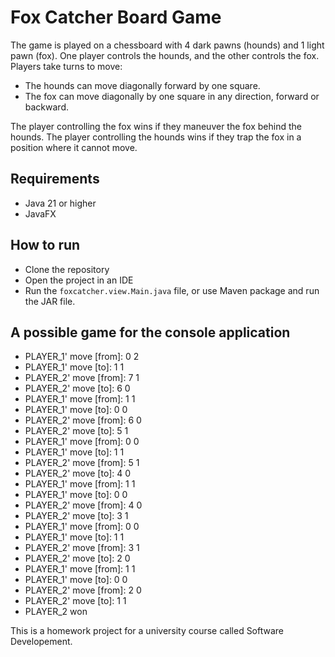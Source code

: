# Fox Catcher Board Game

The game is played on a chessboard with 4 dark pawns (hounds) and 1 light pawn (fox). One player controls the hounds, and the other controls the fox. Players take turns to move:

- The hounds can move diagonally forward by one square.
- The fox can move diagonally by one square in any direction, forward or backward.

The player controlling the fox wins if they maneuver the fox behind the hounds. The player controlling the hounds wins if they trap the fox in a position where it cannot move.

## Requirements
- Java 21 or higher
- JavaFX

## How to run
- Clone the repository
- Open the project in an IDE
- Run the `foxcatcher.view.Main.java` file, or use Maven package and run the JAR file.

## A possible game for the console application

- PLAYER_1' move [from]: 0 2
- PLAYER_1' move [to]: 1 1
- PLAYER_2' move [from]: 7 1
- PLAYER_2' move [to]: 6 0
- PLAYER_1' move [from]: 1 1
- PLAYER_1' move [to]: 0 0
- PLAYER_2' move [from]: 6 0
- PLAYER_2' move [to]: 5 1
- PLAYER_1' move [from]: 0 0
- PLAYER_1' move [to]: 1 1
- PLAYER_2' move [from]: 5 1
- PLAYER_2' move [to]: 4 0
- PLAYER_1' move [from]: 1 1
- PLAYER_1' move [to]: 0 0
- PLAYER_2' move [from]: 4 0
- PLAYER_2' move [to]: 3 1
- PLAYER_1' move [from]: 0 0
- PLAYER_1' move [to]: 1 1
- PLAYER_2' move [from]: 3 1
- PLAYER_2' move [to]: 2 0
- PLAYER_1' move [from]: 1 1
- PLAYER_1' move [to]: 0 0
- PLAYER_2' move [from]: 2 0
- PLAYER_2' move [to]: 1 1
- PLAYER_2 won


This is a homework project for a university course called Software Developement.
